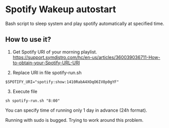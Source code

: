 # Spotify Wakeup autostart
Bash script to sleep system and play spotify automatically at specified time.


## How to use it?

1. Get Spotify URI of your morning playlist.
https://support.symdistro.com/hc/en-us/articles/360039036711-How-to-obtain-your-Spotify-URL-URI

2. Replace URI in file spotify-run.sh
```
$SPOTIFY_URI="spotify:show:1410RabA4XOqO6IV8p0gYF"
```

3. Execute file
```
sh spotify-run.sh "8:00"
```

You can specify time of running only 1 day in advance (24h format).

Running with sudo is bugged. Trying to work around this problem.
